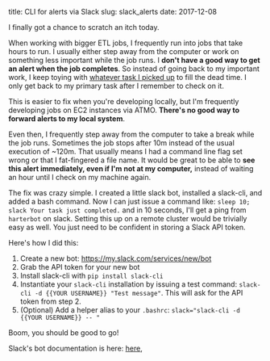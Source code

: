title: CLI for alerts via Slack
slug: slack_alerts
date: 2017-12-08

I finally got a chance to scratch an itch today.

When working with bigger ETL jobs,
I frequently run into jobs that take hours to run.
I usually either step away from the computer
or work on something less important while the job runs.
I **don't have a good way to get an alert when the job completes**.
So instead of going back to my important work,
I keep toying with 
[whatever task I picked up](http://news.ycombinator.com) to fill the dead time.
I only get back to my primary task after I remember to check on it.

This is easier to fix when you're developing locally,
but I'm frequently developing jobs on EC2 instances via ATMO.
**There's no good way to forward alerts to my local system**.

Even then, I frequently step away from the computer to take a break while the job runs.
Sometimes the job stops after 10m instead of the usual execution of ~120m.
That usually means I had a command line flag set wrong
or that I fat-fingered a file name.
It would be great to be able to 
**see this alert immediately, even if I'm not at my computer,**
instead of waiting an hour until I check on my machine again.

The fix was crazy simple.
I created a little slack bot, installed a slack-cli, and added a bash command.
Now I can just issue a command like:
`sleep 10; slack Your task just completed.`
and in 10 seconds, I'll get a ping from `harterbot` on slack.
Setting this up on a remote cluster would be trivially easy as well.
You just need to be confident in storing a Slack API token.

Here's how I did this:

1. Create a new bot: https://my.slack.com/services/new/bot
2. Grab the API token for your new bot
3. Install slack-cli with `pip install slack-cli`
4. Instantiate your `slack-cli` installation by issuing a test command:
   `slack-cli -d {{YOUR USERNAME}} "Test message"`.
   This will ask for the API token from step 2.
5. (Optional) Add a helper alias to your `.bashrc`:
   `slack="slack-cli -d {{YOUR USERNAME}} -- "`

Boom, you should be good to go!

Slack's bot documentation is here:
[here](https://api.slack.com/bot-users),

